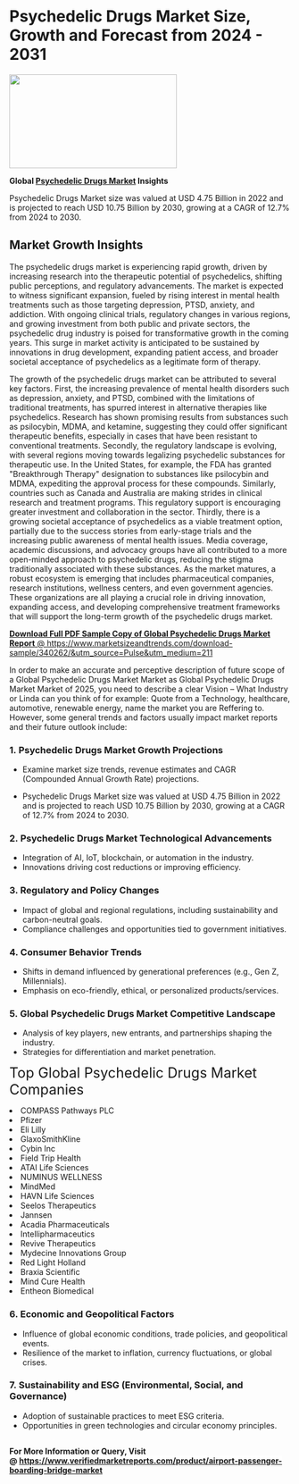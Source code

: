 <H1>Psychedelic Drugs Market Size, Growth and Forecast from 2024 - 2031</H1><img class="aligncenter size-medium wp-image-584254" src="https://thirdeyenews.in/wp-content/uploads/2024/09/Global-Market-Research-300x168.jpeg" alt="" width="300" height="168" /><p><strong>Global&nbsp;<a href="https://www.marketsizeandtrends.com/download-sample/340262/&amp;utm_source=Pulse&amp;utm_medium=211">Psychedelic Drugs Market</a> Insights</strong></p><p>Psychedelic Drugs Market size was valued at USD 4.75 Billion in 2022 and is projected to reach USD 10.75 Billion by 2030, growing at a CAGR of 12.7% from 2024 to 2030.</p><p><h2>Market Growth Insights</h2> <p>The psychedelic drugs market is experiencing rapid growth, driven by increasing research into the therapeutic potential of psychedelics, shifting public perceptions, and regulatory advancements. The market is expected to witness significant expansion, fueled by rising interest in mental health treatments such as those targeting depression, PTSD, anxiety, and addiction. With ongoing clinical trials, regulatory changes in various regions, and growing investment from both public and private sectors, the psychedelic drug industry is poised for transformative growth in the coming years. This surge in market activity is anticipated to be sustained by innovations in drug development, expanding patient access, and broader societal acceptance of psychedelics as a legitimate form of therapy.</p> <p><a href="#"></a></p> <p>The growth of the psychedelic drugs market can be attributed to several key factors. First, the increasing prevalence of mental health disorders such as depression, anxiety, and PTSD, combined with the limitations of traditional treatments, has spurred interest in alternative therapies like psychedelics. Research has shown promising results from substances such as psilocybin, MDMA, and ketamine, suggesting they could offer significant therapeutic benefits, especially in cases that have been resistant to conventional treatments. Secondly, the regulatory landscape is evolving, with several regions moving towards legalizing psychedelic substances for therapeutic use. In the United States, for example, the FDA has granted "Breakthrough Therapy" designation to substances like psilocybin and MDMA, expediting the approval process for these compounds. Similarly, countries such as Canada and Australia are making strides in clinical research and treatment programs. This regulatory support is encouraging greater investment and collaboration in the sector. Thirdly, there is a growing societal acceptance of psychedelics as a viable treatment option, partially due to the success stories from early-stage trials and the increasing public awareness of mental health issues. Media coverage, academic discussions, and advocacy groups have all contributed to a more open-minded approach to psychedelic drugs, reducing the stigma traditionally associated with these substances. As the market matures, a robust ecosystem is emerging that includes pharmaceutical companies, research institutions, wellness centers, and even government agencies. These organizations are all playing a crucial role in driving innovation, expanding access, and developing comprehensive treatment frameworks that will support the long-term growth of the psychedelic drugs market.</p> <p><a href="#"></p><p><span class=""><strong>Download Full PDF Sample Copy of Global Psychedelic Drugs Market Report</strong> @ <a href="https://www.marketsizeandtrends.com/download-sample/340262/&amp;utm_source=Pulse&amp;utm_medium=211" target="_blank">https://www.marketsizeandtrends.com/download-sample/340262/&amp;utm_source=Pulse&amp;utm_medium=211</a></span></p><p>In order to make an accurate and perceptive description of future scope of a Global&nbsp;Psychedelic Drugs Market Market as Global&nbsp;Psychedelic Drugs Market Market of 2025, you need to describe a clear Vision &ndash; What Industry or Linda can you think of for example: Quote from a Technology, healthcare, automotive, renewable energy, name the market you are Reffering to. However, some general trends and factors usually impact market reports and their future outlook include:</p><h3>1.&nbsp;<strong>Psychedelic Drugs Market Growth Projections</strong></h3><ul><li>Examine market size trends, revenue estimates and CAGR (Compounded Annual Growth Rate) projections.</li><li><p>Psychedelic Drugs Market size was valued at USD 4.75 Billion in 2022 and is projected to reach USD 10.75 Billion by 2030, growing at a CAGR of 12.7% from 2024 to 2030.</p></li></ul><h3>2.&nbsp;<strong>Psychedelic Drugs Market Technological Advancements</strong></h3><ul><li>Integration of AI, IoT, blockchain, or automation in the industry.</li><li>Innovations driving cost reductions or improving efficiency.</li></ul><h3>3.&nbsp;<strong>Regulatory and Policy Changes</strong></h3><ul><li>Impact of global and regional regulations, including sustainability and carbon-neutral goals.</li><li>Compliance challenges and opportunities tied to government initiatives.</li></ul><h3>4.&nbsp;<strong>Consumer Behavior Trends</strong></h3><ul><li>Shifts in demand influenced by generational preferences (e.g., Gen Z, Millennials).</li><li>Emphasis on eco-friendly, ethical, or personalized products/services.</li></ul><h3>5.&nbsp;<strong>Global Psychedelic Drugs Market Competitive Landscape</strong></h3><ul><li>Analysis of key players, new entrants, and partnerships shaping the industry.</li><li>Strategies for differentiation and market penetration.</li></ul><p data-pm-slice="1 1 []"><span style="color: inherit; font-family: inherit; font-size: 25px;">Top Global Psychedelic Drugs Market Companies</span></p><div class="" data-test-id=""><p><li>COMPASS Pathways PLC</li><li> Pfizer</li><li> Eli Lilly</li><li> GlaxoSmithKline</li><li> Cybin Inc</li><li> Field Trip Health</li><li> ATAI Life Sciences</li><li> NUMINUS WELLNESS</li><li> MindMed</li><li> HAVN Life Sciences</li><li> Seelos Therapeutics</li><li> Jannsen</li><li> Acadia Pharmaceuticals</li><li> Intellipharmaceutics</li><li> Revive Therapeutics</li><li> Mydecine Innovations Group</li><li> Red Light Holland</li><li> Braxia Scientific</li><li> Mind Cure Health</li><li> Entheon Biomedical</li></p></div><h3>6.&nbsp;<strong>Economic and Geopolitical Factors</strong></h3><ul><li>Influence of global economic conditions, trade policies, and geopolitical events.</li><li>Resilience of the market to inflation, currency fluctuations, or global crises.</li></ul><h3>7.&nbsp;<strong>Sustainability and ESG (Environmental, Social, and Governance)</strong></h3><ul><li>Adoption of sustainable practices to meet ESG criteria.</li><li>Opportunities in green technologies and circular economy principles.</li></ul><h2><strong style="font-size: 14px;">For More Information or Query, Visit @&nbsp;</strong><a style="background-color: #ffffff; font-size: 14px;" href="https://www.marketsizeandtrends.com/report/psychedelic-drugs-market/" target="_blank">https://www.verifiedmarketreports.com/product/airport-passenger-boarding-bridge-market</a></h2>
